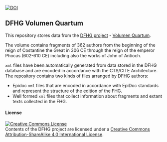[![DOI](https://zenodo.org/badge/87412180.svg)](https://zenodo.org/badge/latestdoi/87412180)

## DFHG Volumen Quartum

This repository stores data from the [DFHG project](http://www.dfhg-project.org/) - [Volumen Quartum](http://www.dfhg-project.org/DFHG/index.php?volume=Volumen%20quartum).

The volume contains fragments of 362 authors from the beginning of the reign of Costantine the Great in 306 CE through the reign of the emperor Phocas (602-610 CE) including also the works of John of Antioch.

`xml` files have been automatically generated from data stored in the DFHG database and are encoded in accordance with the CTS/CITE Architecture.
The repository contains two kinds of files arranged by DFHG authors:
* Epidoc `xml` files that are encoded in accordance with EpiDoc standards and represent the structure of the edition of the FHG.
* Well formed `xml` files that collect information about fragments and extant texts collected in the FHG.

#### License

<a rel="license" href="http://creativecommons.org/licenses/by-sa/4.0/"><img alt="Creative Commons License" style="border-width:0" src="https://i.creativecommons.org/l/by-sa/4.0/88x31.png" /></a><br />Contents of the DFHG project are licensed under a <a rel="license" href="http://creativecommons.org/licenses/by-sa/4.0/">Creative Commons Attribution-ShareAlike 4.0 International License</a>.
